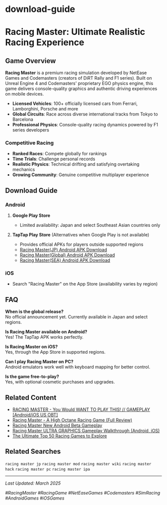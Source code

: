 # download-guide
# Racing Master: Ultimate Realistic Racing Experience

## Game Overview

**Racing Master** is a premium racing simulation developed by NetEase Games and Codemasters (creators of DiRT Rally and F1 series). Built on Unreal Engine 4 and Codemasters' proprietary EGO physics engine, this game delivers console-quality graphics and authentic driving experiences on mobile devices.

- **Licensed Vehicles**: 100+ officially licensed cars from Ferrari, Lamborghini, Porsche and more
- **Global Circuits**: Race across diverse international tracks from Tokyo to Barcelona
- **Professional Physics**: Console-quality racing dynamics powered by F1 series developers

### Competitive Racing

- **Ranked Races**: Compete globally for rankings
- **Time Trials**: Challenge personal records
- **Realistic Physics**: Technical drifting and satisfying overtaking mechanics
- **Growing Community**: Genuine competitive multiplayer experience


## Download Guide

### Android

1. **Google Play Store**
   - Limited availability: Japan and select Southeast Asian countries only

2. **TapTap Play Store** (Alternatives when Google Play is not available)
   - Provides official APKs for players outside supported regions
   - [Racing Master(JP) Android APK Download](https://www.taptap.io/app/33681866)
   - [Racing Master(Global) Android APK Download](https://www.taptap.io/app/210596)
   - [Racing Master(SEA) Android APK Download](https://www.taptap.io/app/33809210)

### iOS

- Search "Racing Master" on the App Store (availability varies by region)

## FAQ

**When is the global release?**  
No official announcement yet. Currently available in Japan and select regions.

**Is Racing Master available on Android?**  
Yes! The TapTap APK works perfectly.

**Is Racing Master on iOS?**  
Yes, through the App Store in supported regions.

**Can I play Racing Master on PC?**  
Android emulators work well with keyboard mapping for better control.

**Is the game free-to-play?**  
Yes, with optional cosmetic purchases and upgrades.

## Related Content
- [RACING MASTER - You Would WANT TO PLAY THIS! // GAMEPLAY [Android/iOS US OBT]](https://www.taptap.io/post/6540728)
- [Racing Master - A High Octane Racing Game (Full Review)](https://www.taptap.io/post/9213951)
- [Racing Master New Android Beta Gameplay](https://www.taptap.io/post/6530749)
- [Racing Master ULTRA GRAPHICS Gameplay Walkthrough (Android, iOS) ](https://www.taptap.io/post/6542274)
- [The Ultimate Top 50 Racing Games to Explore](https://www.taptap.io/post/7694182)

## Related Searches

`racing master jp` `racing master mod` `racing master wiki` `racing master hack` `racing master pc` `racing master ipa`

---

*Last Updated: March 2025*

*#RacingMaster #RacingGame #NetEaseGames #Codemasters #SimRacing #AndroidGames #iOSGames*
